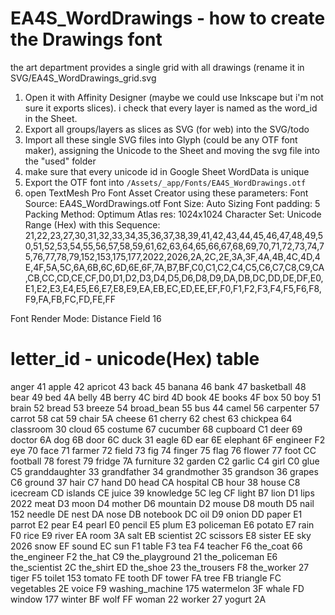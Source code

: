 # EA4S_WordDrawings - how to create the Drawings font

the art department provides a single grid with all drawings (rename it in SVG/EA4S_WordDrawings_grid.svg

1. Open it with Affinity Designer (maybe we could use Inkscape but i'm not sure it exports slices). i check that every layer is named as the word_id in the Sheet.
2. Export all groups/layers as slices as SVG (for web) into the SVG/todo
3. Import all these single SVG files into Glyph (could be any OTF font maker), assigning the Unicode to the Sheet and moving the svg file into the "used" folder
4. make sure that every unicode id in Google Sheet WordData is unique
5. Export the OTF font into `/Assets/_app/Fonts/EA4S_WordDrawings.otf`
6. open TextMesh Pro Font Asset Creator using these parameters:
Font Source: EA4S_WordDrawings.otf
Font Size: Auto Sizing
Font padding: 5
Packing Method: Optimum
Atlas res: 1024x1024
Character Set: Unicode Range (Hex) with this Sequence:
21,22,23,27,30,31,32,33,34,35,36,37,38,39,41,42,43,44,45,46,47,48,49,50,51,52,53,54,55,56,57,58,59,61,62,63,64,65,66,67,68,69,70,71,72,73,74,75,76,77,78,79,152,153,175,177,2022,2026,2A,2C,2E,3A,3F,4A,4B,4C,4D,4E,4F,5A,5C,6A,6B,6C,6D,6E,6F,7A,B7,BF,C0,C1,C2,C4,C5,C6,C7,C8,C9,CA,CB,CC,CD,CE,CF,D0,D1,D2,D3,D4,D5,D6,D8,D9,DA,DB,DC,DD,DE,DF,E0,E1,E2,E3,E4,E5,E6,E7,E8,E9,EA,EB,EC,ED,EE,EF,F0,F1,F2,F3,F4,F5,F6,F8,F9,FA,FB,FC,FD,FE,FF

Font Render Mode: Distance Field 16

# letter_id - unicode(Hex) table

anger	41
apple	42
apricot	43
back	45
banana	46
bank	47
basketball	48
bear	49
bed	4A
belly	4B
berry	4C
bird	4D
book	4E
books	4F
box	50
boy	51
brain	52
bread	53
breeze	54
broad_bean	55
bus	44
camel	56
carpenter	57
carrot	58
cat	59
chair	5A
cheese	61
cherry	62
chest	63
chickpea	64
classroom	30
cloud	65
costume	67
cucumber	68
cupboard	C1
deer	69
doctor	6A
dog	6B
door	6C
duck	31
eagle	6D
ear	6E
elephant	6F
engineer	F2
eye	70
face	71
farmer	72
field	73
fig	74
finger	75
flag	76
flower	77
foot	CC
football	78
forest	79
fridge	7A
furniture	32
garden	C2
garlic	C4
girl	C0
glue	C5
granddaughter	33
grandfather	34
grandmother	35
grandson	36
grapes	C6
ground	37
hair	C7
hand	D0
head	CA
hospital	CB
hour	38
house	C8
icecream	CD
islands	CE
juice	39
knowledge	5C
leg	CF
light	B7
lion	D1
lips	2022
meat	D3
moon	D4
mother	D6
mountain	D2
mouse	D8
mouth	D5
nail	152
needle	DE
nest	DA
nose	DB
notebook	DC
oil	D9
onion	DD
paper	E1
parrot	E2
pear	E4
pearl	E0
pencil	E5
plum	E3
policeman	E6
potato	E7
rain	F0
rice	E9
river	EA
room	3A
salt	EB
scientist	2C
scissors	E8
sister	EE
sky	2026
snow	EF
sound	EC
sun	F1
table	F3
tea	F4
teacher	F6
the_coat	66
the_engineer	F2
the_hat	C9
the_playground	21
the_policeman	E6
the_scientist	2C
the_shirt	ED
the_shoe	23
the_trousers	F8
the_worker	27
tiger	F5
toilet	153
tomato	FE
tooth	DF
tower	FA
tree	FB
triangle	FC
vegetables	2E
voice	F9
washing_machine	175
watermelon	3F
whale	FD
window	177
winter	BF
wolf	FF
woman	22
worker	27
yogurt	2A
